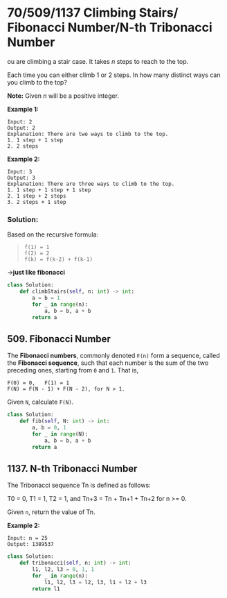 # 70/509/1137 Climbing Stairs/ Fibonacci Number/N-th Tribonacci Number

ou are climbing a stair case. It takes _n_ steps to reach to the top.

Each time you can either climb 1 or 2 steps. In how many distinct ways can you climb to the top?

**Note:** Given _n_ will be a positive integer.

**Example 1:**

```text
Input: 2
Output: 2
Explanation: There are two ways to climb to the top.
1. 1 step + 1 step
2. 2 steps
```

**Example 2:**

```text
Input: 3
Output: 3
Explanation: There are three ways to climb to the top.
1. 1 step + 1 step + 1 step
2. 1 step + 2 steps
3. 2 steps + 1 step
```

### Solution:

Based on the recursive formula:

> ```text
> f(1) = 1
> f(2) = 2
> f(k) = f(k-2) + f(k-1) 
> ```

-&gt;**just like fibonacci**

```python
class Solution:
    def climbStairs(self, n: int) -> int:
        a = b = 1
        for _ in range(n):
            a, b = b, a + b
        return a
```

## 509. Fibonacci Number

The **Fibonacci numbers**, commonly denoted `F(n)` form a sequence, called the **Fibonacci sequence**, such that each number is the sum of the two preceding ones, starting from `0` and `1`. That is,

```text
F(0) = 0,   F(1) = 1
F(N) = F(N - 1) + F(N - 2), for N > 1.
```

Given `N`, calculate `F(N)`.

```python
class Solution:
    def fib(self, N: int) -> int:
        a, b = 0, 1
        for _ in range(N):
            a, b = b, a + b
        return a
```

## 1137. N-th Tribonacci Number

The Tribonacci sequence Tn is defined as follows: 

T0 = 0, T1 = 1, T2 = 1, and Tn+3 = Tn + Tn+1 + Tn+2 for n &gt;= 0.

Given `n`, return the value of Tn.

**Example 2:**

```text
Input: n = 25
Output: 1389537
```

```python
class Solution:
    def tribonacci(self, n: int) -> int:
        l1, l2, l3 = 0, 1, 1
        for _ in range(n):
            l1, l2, l3 = l2, l3, l1 + l2 + l3
        return l1
```


